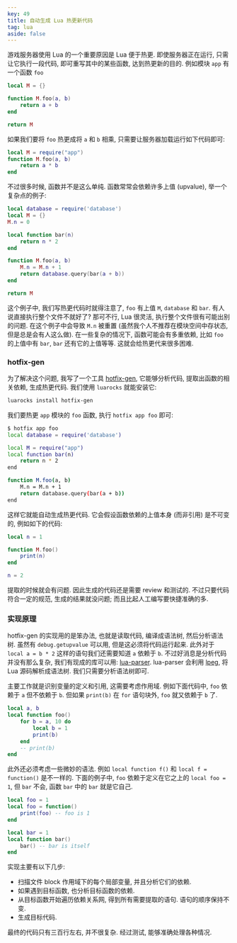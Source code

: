 ```yaml
---
key: 49
title: 自动生成 Lua 热更新代码
tag: lua
aside: false
---
```

游戏服务器使用 Lua 的一个重要原因是 Lua 便于热更. 即使服务器正在运行, 只需让它执行一段代码, 即可重写其中的某些函数, 达到热更新的目的. 例如模块 `app` 有一个函数 `foo`

```lua
local M = {}

function M.foo(a, b)
    return a + b
end

return M
```

如果我们要将 `foo` 热更成将 `a` 和 `b` 相乘, 只需要让服务器加载运行如下代码即可:

```lua
local M = require("app")
function M.foo(a, b)
    return a * b
end
```

不过很多时候, 函数并不是这么单纯. 函数常常会依赖许多上值 (upvalue), 举一个复杂点的例子:

```lua
local database = require('database')
local M = {}
M.n = 0

local function bar(n)
    return n * 2
end

function M.foo(a, b)
    M.n = M.n + 1
    return database.query(bar(a + b))
end

return M
```

这个例子中, 我们写热更代码时就得注意了, `foo` 有上值 `M`, `database` 和 `bar`. 有人说直接执行整个文件不就好了? 那可不行, Lua 很灵活, 执行整个文件很有可能出别的问题. 在这个例子中会导致 `M.n` 被重置 (虽然我个人不推荐在模块空间中存状态, 但是总是会有人这么做). 在一些复杂的情况下, 函数可能会有多重依赖, 比如 `foo` 的上值中有 `bar`, `bar` 还有它的上值等等. 这就会给热更代来很多困难.

### hotfix-gen

为了解决这个问题, 我写了一个工具 [hotfix-gen](https://github.com/luyuhuang/hotfix-gen), 它能够分析代码, 提取出函数的相关依赖, 生成热更代码. 我们使用 `luarocks` 就能安装它:

```bash
luarocks install hotfix-gen
```

我们要热更 `app` 模块的 `foo` 函数, 执行 `hotfix app foo` 即可:

```bash
$ hotfix app foo
local database = require('database')

local M = require("app")
local function bar(n)
    return n * 2
end

function M.foo(a, b)
    M.n = M.n + 1
    return database.query(bar(a + b))
end
```

这样它就能自动生成热更代码. 它会假设函数依赖的上值本身 (而非引用) 是不可变的, 例如如下的代码:

```lua
local n = 1

function M.foo()
    print(n)
end

n = 2
```

提取的时候就会有问题. 因此生成的代码还是需要 review 和测试的. 不过只要代码符合一定的规范, 生成的结果就没问题; 而且比起人工编写要快捷准确的多.

### 实现原理

hotfix-gen 的实现用的是笨办法, 也就是读取代码, 编译成语法树, 然后分析语法树. 虽然有 `debug.getupvalue` 可以用, 但是这必须将代码运行起来. 此外对于 `local a = b * 2` 这样的语句我们还需要知道 `a` 依赖于 `b`. 不过好消息是分析代码并没有那么复杂, 我们有现成的库可以用: [lua-parser](https://github.com/andremm/lua-parser). lua-parser 会利用 [lpeg](/2020/06/24/lpeg.html), 将 Lua 源码解析成语法树. 我们只需要分析语法树即可.

主要工作就是识别变量的定义和引用, 这需要考虑作用域. 例如下面代码中, `foo` 依赖于 `a` 但不依赖于 `b`. 但如果 `print(b)` 在 `for` 语句块外, `foo` 就又依赖于 `b` 了.

```lua
local a, b
local function foo()
    for b = a, 10 do
        local b = 1
        print(b)
    end
    -- print(b)
end
```

此外还必须考虑一些微妙的语法. 例如 `local function f()` 和 `local f = function()` 是不一样的. 下面的例子中, `foo` 依赖于定义在它之上的 `local foo = 1`, 但 `bar` 不会, 函数 `bar` 中的 `bar` 就是它自己.

```lua
local foo = 1
local foo = function()
    print(foo) -- foo is 1
end

local bar = 1
local function bar()
    bar() -- bar is itself
end
```

实现主要有以下几步:

- 扫描文件 block 作用域下的每个局部变量, 并且分析它们的依赖.
- 如果遇到目标函数, 也分析目标函数的依赖.
- 从目标函数开始遍历依赖关系网, 得到所有需要提取的语句. 语句的顺序保持不变.
- 生成目标代码.

最终的代码只有三百行左右, 并不很复杂. 经过测试, 能够准确处理各种情况.
